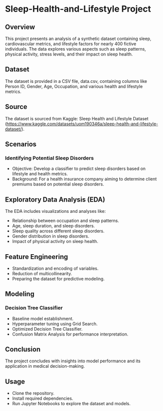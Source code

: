 # Sleep-Health-and-Lifestyle Project

## Overview
This project presents an analysis of a synthetic dataset containing sleep, cardiovascular metrics, and lifestyle factors for nearly 400 fictive individuals. The data explores various aspects such as sleep patterns, physical activity, stress levels, and their impact on sleep health.

## Dataset
The dataset is provided in a CSV file, data.csv, containing columns like Person ID, Gender, Age, Occupation, and various health and lifestyle metrics.

## Source
The dataset is sourced from Kaggle: Sleep Health and Lifestyle Dataset (https://www.kaggle.com/datasets/uom190346a/sleep-health-and-lifestyle-dataset/).

## Scenarios
### Identifying Potential Sleep Disorders
- Objective: Develop a classifier to predict sleep disorders based on lifestyle and health metrics.
- Background: For a health insurance company aiming to determine client premiums based on potential sleep disorders.

## Exploratory Data Analysis (EDA)
The EDA includes visualizations and analyses like:
- Relationship between occupation and sleep patterns.
- Age, sleep duration, and sleep disorders.
- Sleep quality across different sleep disorders.
- Gender distribution in sleep disorders.
- Impact of physical activity on sleep health.

## Feature Engineering
- Standardization and encoding of variables.
- Reduction of multicollinearity.
- Preparing the dataset for predictive modeling.

## Modeling
### Decision Tree Classifier
- Baseline model establishment.
- Hyperparameter tuning using Grid Search.
- Optimized Decision Tree Classifier.
- Confusion Matrix Analysis for performance interpretation.

## Conclusion
The project concludes with insights into model performance and its application in medical decision-making.

## Usage
- Clone the repository.
- Install required dependencies.
- Run Jupyter Notebooks to explore the dataset and models.
